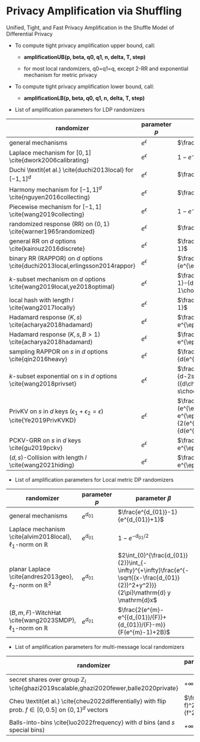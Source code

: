 # Privacy Amplification via Shuffling

Unified, Tight, and Fast Privacy Amplification in the Shuffle Model of Differential Privacy

- To compute tight privacy amplification upper bound, call:

    - **amplificationUB(p, beta, q0, q1, n, delta, T, step)**

    - for most local randomizers, q0=q1=q, except 2-RR and exponential mechanism for metric privacy


- To compute tight privacy amplification lower bound, call:

    - **amplificationLB(p, beta, q0, q1, n, delta, T, step)**
    
    
    
   
- List of amplification parameters for LDP randomizers



| **randomizer**                                                           | **parameter $p$** | **parameter $\beta$**                                                                                                                                  | **parameter $q$** |
|------------------------------------------------------------------------------------|-----------------------------|------------------------------------------------------------------------------------------------------------------------------------------------------------------|-----------------------------|
| general mechanisms                                                                 | $e^{\epsilon}$              | $\frac{e^{\epsilon}-1}{e^{\epsilon}+1}$                                                                                                                          | $e^{\epsilon}$              |
| Laplace mechanism for $[0,1]$ \cite{dwork2006calibrating}                          | $e^{\epsilon}$              | $1-e^{-\epsilon/2}$                                                                                                                                              | $e^{\epsilon}$              |
| Duchi \textit{et al.} \cite{duchi2013local}  for $[-1,1]^d$                        | $e^{\epsilon}$              | $\frac{e^{\epsilon}-1}{e^{\epsilon}+1}$                                                                                                                          | $e^{\epsilon}$              |
| Harmony mechanism for $[-1,1]^d$ \cite{nguyen2016collecting}                       | $e^{\epsilon}$              | $\frac{e^{\epsilon}-1}{e^{\epsilon}+1}$                                                                                                                          | $e^{\epsilon}$              |
| Piecewise mechanism for $[-1,1]$ \cite{wang2019collecting}                         | $e^{\epsilon}$              | $1-e^{-\epsilon/2}$                                                                                                                                              | $e^{\epsilon}$              |
| randomized response (RR) on $\{0,1\}$ \cite{warner1965randomized}                  | $e^{\epsilon}$              | $\frac{e^{\epsilon}-1}{e^{\epsilon}+1}$                                                                                                                          | $e^{\epsilon}$              |
| general RR on $d$ options \cite{kairouz2016discrete}                               | $e^{\epsilon}$              | $\frac{e^{\epsilon}-1}{e^{\epsilon}+d-1}$                                                                                                                        | $e^{\epsilon}$              |
| binary RR (RAPPOR) on $d$ options \cite{duchi2013local,erlingsson2014rappor}       | $e^{\epsilon}$              | $\frac{e^{\epsilon/2}-1}{e^{\epsilon/2}+1}$                                                                                                                      | $e^{\epsilon}$              |
| $k$-subset mechanism on $d$ options \cite{wang2019local,ye2018optimal}             | $e^{\epsilon}$              | $\frac{(e^{\epsilon}-1)({d-1\choose k-1}-{d-2\choose k-2})}{e^{\epsilon}{d-1\choose k-1}+{d-1\choose k}}$                                                        | $e^{\epsilon}$              |
| local hash with length $l$ \cite{wang2017locally}                                  | $e^{\epsilon}$              | $\frac{e^{\epsilon}-1}{e^{\epsilon}+l-1}$                                                                                                                        | $e^{\epsilon}$              |
| Hadamard response $(K,s)$ \cite{acharya2018hadamard}                               | $e^{\epsilon}$              | $\frac{s(e^{\epsilon}-1)/2}{s e^{\epsilon}+K-s}$                                                                                                                 | $e^{\epsilon}$              |
| Hadamard response $(K,s,B>1)$ \cite{acharya2018hadamard}                           | $e^{\epsilon}$              | $\frac{s(e^{\epsilon}-1)}{s e^{\epsilon}+K-s}$                                                                                                                   | $e^{\epsilon}$              |
| sampling RAPPOR on $s$ in $d$ options \cite{qin2016heavy}                          | $e^{\epsilon}$              | $\frac{s(e^{\epsilon/2}-1)}{d(e^{\epsilon/2}+1)}$                                                                                                                | $e^{\epsilon}$              |
| $k$-subset exponential on $s$ in $d$ options \cite{wang2018privset}                | $e^{\epsilon}$              | $\frac{(e^{\epsilon}-1)({d-s\choose k}-{d-2s\choose k})}{e^{\epsilon}({d\choose k}-{d-s\choose k})+{d-s\choose k}}$                                              | $e^{\epsilon}$              |
| PrivKV on $s$ in $d$ keys ($\epsilon_1+\epsilon_2=\epsilon$) \cite{Ye2019PrivKVKD} | $e^{\epsilon}$              | $\frac{2s\max\{\frac{e^{\epsilon_1}(e^{\epsilon_2}-1)}{e^{\epsilon_2}+1}, e^{\epsilon_1}-1+\frac{e^{\epsilon_2}-1}{2(e^{\epsilon_2}+1)}\}}{d(e^{\epsilon_1}+1)}$ | $e^{\epsilon}$              |
| PCKV-GRR on $s$ in $d$ keys \cite{gu2019pckv}                                      | $e^{\epsilon}$              | $\frac{s(e^{\epsilon}-1)}{s e^{\epsilon}+2d-s}$                                                                                                                  | $e^{\epsilon}$              |
| $(d,s)$-Collision with length $l$ \cite{wang2021hiding}                            | $e^{\epsilon}$              | $\frac{\min\{s,l-s\}(e^{\epsilon}-1)}{s e^{\epsilon}+l-s}$                                                                                                       | $e^{\epsilon}$              |


- List of amplification parameters for Local metric DP randomizers

| **randomizer**                                               | **parameter $p$** | **parameter $\beta$**                                                                                                   | **parameter $q$** |
|------------------------------------------------------------------------|-----------------------------|-----------------------------------------------------------------------------------------------------------------------------------|-----------------------------|
| general mechanisms                                                     | $e^{d_{01}}$                | $\frac{e^{d_{01}}-1}{e^{d_{01}}+1}$                                                                                               | $e^{d_{max}}$               |
| Laplace mechanism \cite{alvim2018local}, $\ell_1$-norm on $\mathbb{R}$ | $e^{d_{01}}$                | $1-e^{-d_{01}/2}$                                                                                                                 | $e^{d_{max}}$               |
| planar Laplace \cite{andres2013geo}, $\ell_2$-norm on $\mathbb{R}^2$   | $e^{d_{01}}$                | $2\int_{0}^{\frac{d_{01}}{2}}\int_{-\infty}^{+\infty}\frac{e^{-\sqrt{(x-\frac{d_{01}}{2})^2+y^2}}}{2\pi}\mathrm{d} y \mathrm{d}x$ | $e^{d_{max}}$               |
| $(B,m,F)$-WitchHat \cite{wang2023SMDP}, $\ell_1$-norm on $\mathbb{R}$  | $e^{d_{01}}$                | $\frac{2(e^{m}-e^{{d_{01}}/{F}}+{d_{01}}/{F}-m)}{F(e^{m}-1)+2B}$                                                                  | $e^{d_{max}}$               |



- List of amplification parameters for multi-message local randomizers

| **randomizer**                                                                                 | **parameter $p$** | **parameter $\beta$** | **parameter $q$** |
|----------------------------------------------------------------------------------------------------------|-----------------------------|---------------------------------|-----------------------------|
| secret shares over group $\mathbb{Z}_{l}$ \cite{ghazi2019scalable,ghazi2020fewer,balle2020private}       | $+\infty$                   | $1$                             | $l$                         |
| Cheu \textit{et al.} \cite{cheu2022differentially} with flip prob. $f\in [0,0.5]$ on $\{0,1\}^d$ vectors | $\frac{(1-f)^2}{f^2}$       | $1-2f$                          | $\frac{1-f}{f}$             |
| Balls-into-bins \cite{luo2022frequency} with $d$ bins (and $s$ special bins)                             | $+\infty$                   | $1$                             | $\frac{d}{s}$               |

